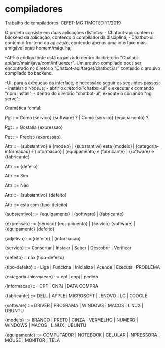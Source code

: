# compiladores
Trabalho de compiladores. CEFET-MG TIMOTEO 1T/2019

O projeto consiste em duas aplicações distintas:
	- Chatbot-api: contem o backend da aplicação, contendo o compilador da disciplina;
	- Chatbot-ui: contem o frontend da aplcação, contendo apenas uma interface mais amigável entre homem/máquina;

-API: o código fonte está organizado dentro do diretorio "Chatbot-api/src/main/java/com/influenzer". Um arquivo compilado pode ser
 encontrado no diretório "Chatbot-api/target/chatbot.jar" contendo o arquivo compilado do backend.

-UI: para a execucao da interface, é necessário seguir os seguintes passos:
	- instalar o NodeJs;
	- abrir o diretorio "chatbot-ui" e executar o comando "npm install";
	- dentro do diretorio "chatbot-ui", execute o comando "ng serve";

Gramática formal:

Pgt ::= Como {servico} {software} ? | Como {servico} {equipamento} ?
	
Pgt ::= Gostaria {expressao}
	
Pgt ::= Preciso {expressao}

Attr ::= {substantivo} é {modelo} | {substantivo} esta {modelo} | {categoria-informacao} é {informacao} | {equipamento} e {fabricante} | {software} e {fabricante}
	
Attr ::= {defeito}
	
Attr ::= Sim

Attr ::= Não

Attr ::= {substantivo} {defeito}
	
Attr ::= está com {tipo-defeito}

{substantivo} ::= {equipamento} | {software} | {fabricante}
	
{expressao} ::= {servico} {equipamento} | {servico} {software} | {equipamento} {defeito}
	
{adjetivo} ::= {defeito} | {informacao}

{servico} ::= Consertar | Instalar | Saber | Descobrir | Verificar

{defeito} :: não {tipo-defeito} 
	
{tipo-defeito} ::= Liga | Funciona | Inicializa | Acende | Executa | PROBLEMA

{categoria-informacao} ::= cpf | cnpj | pedido
	
{informacao} ::= CPF | CNPJ | DATA COMPRA

{fabricante} ::= DELL | APPLE | MICROSOFT | LENOVO | LG | GOOGLE
	
{software} ::= DRIVER | PROGRAMA | WINDOWS | MACOS | LINUX | UBUNTU
	
{modelo} ::= BRANCO | PRETO | CINZA | VERMELHO | NUMERO | WINDOWS | MACOS | LINUX | UBUNTU
	
{equipamento} ::= COMPUTADOR | NOTEBOOK | CELULAR | IMPRESSORA | MOUSE | MONITOR | TELA
 
